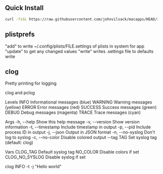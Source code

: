 ## Quick Install

```bash
curl -fsSL https://raw.githubusercontent.com/johnvilsack/macapps/HEAD/install.sh | bash
```

## plistprefs
"add" to write ~/.config/plists/FILE.settings of plists in system for app
"update" to get any changed values
"write" writes .settings file to defaults write

## clog
Pretty printing for logging

clog and pclog

Levels
  INFO        Informational messages (blue)
  WARNING     Warning messages (yellow)
  ERROR       Error messages (red)
  SUCCESS     Success messages (green)
  DEBUG       Debug messages (magenta)
  TRACE       Trace messages (cyan)

Args
  -h, --help          Show this help message
  -v, --version       Show version information
  -t, --timestamp     Include timestamp in output
  -p, --pid           Include process ID in output
  -j, --json          Output in JSON format
  -n, --no-syslog     Don't log to syslog
  -c, --no-color      Disable colored output
  --tag TAG           Set syslog tag (default: clog)

Vars
  CLOG_TAG           Default syslog tag
  NO_COLOR           Disable colors if set
  CLOG_NO_SYSLOG     Disable syslog if set

clog INFO -t -j "Hello world"